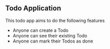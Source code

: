 ## Todo Application

This todo app aims to do the following features

- Anyone can create a Todo
- Anyone can see their existing Todo
- Anyone can mark their Todos as done


